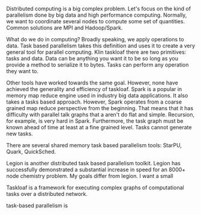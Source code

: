 Distributed computing is a big complex problem. Let's focus on the kind of parallelism done by big data and high performance computing. Normally, we want to coordinate several nodes to compute some set of quantities. Common solutions are MPI and Hadoop/Spark.

What do we do in computing? Broadly speaking, we apply operations to data. Task based parallelism takes this definition and uses it to create a very general tool for parallel computing. Klin taskloaf there are two primitives: tasks and data. Data can be anything you want it to be so long as you provide a method to serialize it to bytes. Tasks can perform any operation they want to.

Other tools have worked towards the same goal. However, none have achieved the generality and efficiency of taskloaf. Spark is a popular in memory map reduce engine used in industry big data applications. It also takes a tasks based approach. However, Spark operates from a coarse grained map reduce perspective from the beginning. That means that it has difficulty with parallel talk graphs that a aren't do flat and simple. Recursion, for example, is very hard in Spark. Furthermore, the task graph must be known ahead of time at least at a fine grained level. Tasks cannot generate new tasks.

There are several shared memory task based parallelism tools: StarPU, Quark, QuickSched.

Legion is another distributed task based parallelism toolkit. Legion has successfully demonstrated a substantial increase in speed for an 8000+ node chemistry problem. My goals differ from legion. I want a small

Taskloaf is a framework for executing complex graphs of computational tasks over a distributed network.

task-based parallelism is
